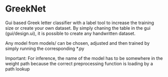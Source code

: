 # GreekNet
Gui based Greek letter classifier with a label tool to increase the training size or create your own dataset.
By simply chaning the table in the gui (gui/design.ui), it is possible to create any handwritten dataset.

Any model from models/ can be chosen, adjusted and then trained by simply running the corresponding *.py

Important: For inference, 
the name of the model has to be somewhere in the weight path because the correct preprocessing function is loading by a path lookup

